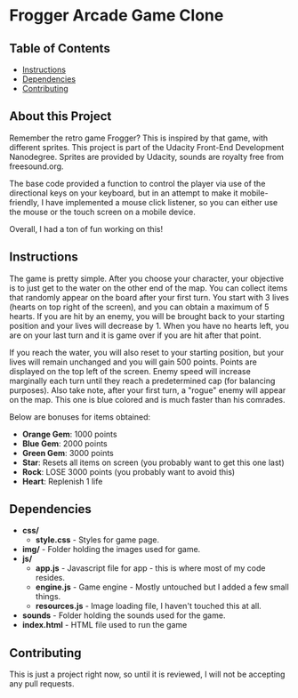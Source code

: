 # Frogger Arcade Game Clone

## Table of Contents

* [Instructions](#instructions)
* [Dependencies](#dependencies)
* [Contributing](#contributing)

## About this Project
Remember the retro game Frogger? This is inspired by that game, with different sprites.  This project is part of the Udacity Front-End Development Nanodegree. Sprites are provided by Udacity, sounds are royalty free from freesound.org.

The base code provided a function to control the player via use of the directional keys on your keyboard, but in an attempt to make it mobile-friendly, I have implemented a mouse click listener, so you can either use the mouse or the touch screen on a mobile device. 

Overall, I had a ton of fun working on this!

## Instructions

  The game is pretty simple. After you choose your character, your objective is to just get to the water on the other end of the map.  You can collect items that randomly appear on the board after your first turn. You start with 3 lives (hearts on top right of the screen), and you can obtain a maximum of 5 hearts. If you are hit by an enemy, you will be brought back to your starting position and your lives will decrease by 1. When you have no hearts left, you are on your last turn and it is game over if you are hit after that point. 

  If you reach the water, you will also reset to your starting position, but your lives will remain unchanged and you will gain 500 points. Points are displayed on the top left of the screen. Enemy speed will increase marginally each turn until they reach a predetermined cap (for balancing purposes). Also take note, after your first turn, a "rogue" enemy will appear on the map. This one is blue colored and is much faster than his comrades. 

  Below are bonuses for items obtained:

  - **Orange Gem**: 1000 points
  - **Blue Gem**: 2000 points
  - **Green Gem**: 3000 points
  - **Star**: Resets all items on screen (you probably want to get this one last)
  - **Rock**: LOSE 3000 points (you probably want to avoid this)
  - **Heart**: Replenish 1 life

## Dependencies

- **css/**
    - **style.css** - Styles for game page.
- **img/** - Folder holding the images used for game.
- **js/**
    - **app.js** - Javascript file for app - this is where most of my code resides.
    - **engine.js** - Game engine - Mostly untouched but I added a few small things.
    - **resources.js** - Image loading file, I haven't touched this at all.
- **sounds** - Folder holding the sounds used for the game.
- **index.html** - HTML file used to run the game

## Contributing

This is just a project right now, so until it is reviewed, I will not be accepting any pull requests. 